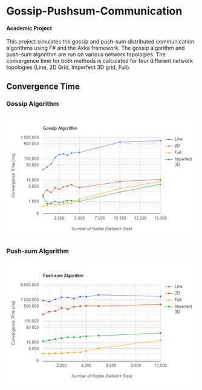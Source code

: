 # Gossip-Pushsum-Communication
#### Academic Project
This project simulates the gossip and push-sum distributed communication algorithms using F# and the Akka framework. The gossip
algorithm and push-sum algorithm are run on various network topologies. The convergence time for
both methods is calculated for four different network topologies (Line, 2D Grid, Imperfect 3D
grid, Full).

## Convergence Time
### Gossip Algorithm
![Gossip](Gossip.png)

### Push-sum Algorithm
![Push](Push-sum.png)
